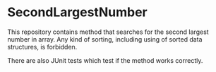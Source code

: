 # SecondLargestNumber

This repository contains method that searches for the second largest number in array. Any kind of sorting, including using of sorted data structures, is forbidden.

There are also JUnit tests which test if the method works correctly.
